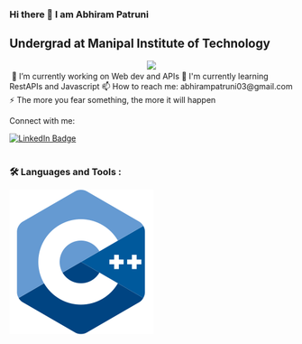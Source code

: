 ###                                                            Hi there 👋 I am Abhiram Patruni
##                                                       Undergrad at Manipal Institute of Technology

<div id="header" align="center">
  <img src="https://media.giphy.com/media/kJV3yFjaVYtlP0CMOR/giphy.gif" width="100"/>
</div>

<img src="https://komarev.com/ghpvc/?username=abhiram2510&style=flat-square&color=blue" alt=""/>
🔭 I’m currently working on Web dev and APIs
🌱 I'm currently learning RestAPIs and Javascript
📫 How to reach me: abhirampatruni03@gmail.com
⚡ The more you fear something, the more it will happen

Connect with me:
<div id="badges">
  <a href="https://www.linkedin.com/in/abhiram-patruni-a642161b4/">
    <img src="https://img.shields.io/badge/LinkedIn-blue?style=for-the-badge&logo=linkedin&logoColor=white" alt="LinkedIn Badge"/>
  </a>
</div>
<br>


### :hammer_and_wrench: Languages and Tools :
<div>
  <img src="https://raw.githubusercontent.com/devicons/devicon/1119b9f84c0290e0f0b38982099a2bd027a48bf1/icons/cplusplus/cplusplus-original.svg" alt="C++">
</div>



<!--
**abhiram2510/abhiram2510** is a ✨ _special_ ✨ repository because its `README.md` (this file) appears on your GitHub profile.

Here are some ideas to get you started:

- 🔭 I’m currently working on ...
- 🌱 I’m currently learning ...
- 👯 I’m looking to collaborate on ...
- 🤔 I’m looking for help with ...
- 💬 Ask me about ...
- 📫 How to reach me: ..
- 😄 Pronouns: ...
- ⚡ Fun fact: ...
-->
